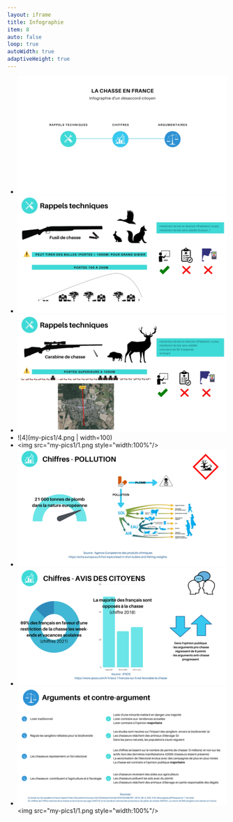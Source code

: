 ```yaml
---
layout: iframe
title: Infographie
item: 8
auto: false
loop: true
autoWidth: true
adaptiveHeight: true
--- 
```


* ![1](my-pics1/1.jpeg)
* ![2](my-pics1/2.jpeg)
* ![3](my-pics1/3.jpeg)
* ![4](my-pics1/4.png | width=100)
* <img src="my-pics1/1.png style="width:100%"/>
* ![5](my-pics1/5.png)
* ![6](my-pics1/6.png)
* ![7](my-pics1/7.png)
   <img src="my-pics1/1.png style="width:100%"/>


